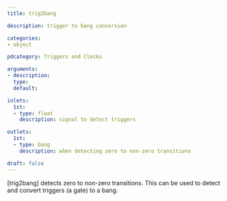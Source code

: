 ```yaml
---
title: trig2bang

description: trigger to bang conversion

categories:
- object

pdcategory: Triggers and Clocks

arguments:
- description:
  type:
  default:

inlets:
  1st:
  - type: float
    description: signal to detect triggers

outlets:
  1st:
  - type: bang
    description: when detecting zero to non-zero transitions

draft: false
---
```


[trig2bang] detects zero to non-zero transitions. This can be used to detect and convert triggers (a gate) to a bang.